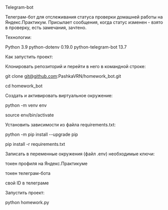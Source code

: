 Telegram-bot

Телеграм-бот для отслеживания статуса проверки домашней работы на Яндекс.Практикум.
Присылает сообщения, когда статус изменен - взято в проверку, есть замечания, зачтено.

Технологии:

Python 3.9
python-dotenv 0.19.0
python-telegram-bot 13.7

Как запустить проект:

Клонировать репозиторий и перейти в него в командной строке:

git clone git@github.com:PashkaVRN/homework_bot.git

cd homework_bot

Cоздать и активировать виртуальное окружение:

python -m venv env

source env/bin/activate

Установить зависимости из файла requirements.txt:

python -m pip install --upgrade pip

pip install -r requirements.txt

Записать в переменные окружения (файл .env) необходимые ключи:

токен профиля на Яндекс.Практикуме

токен телеграм-бота

свой ID в телеграме

Запустить проект:

python homework.py
